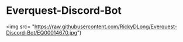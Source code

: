 # Everquest-Discord-Bot
<img src= "https://raw.githubusercontent.com/RickyDLong/Everquest-Discord-Bot/EQ00014670.jpg")
